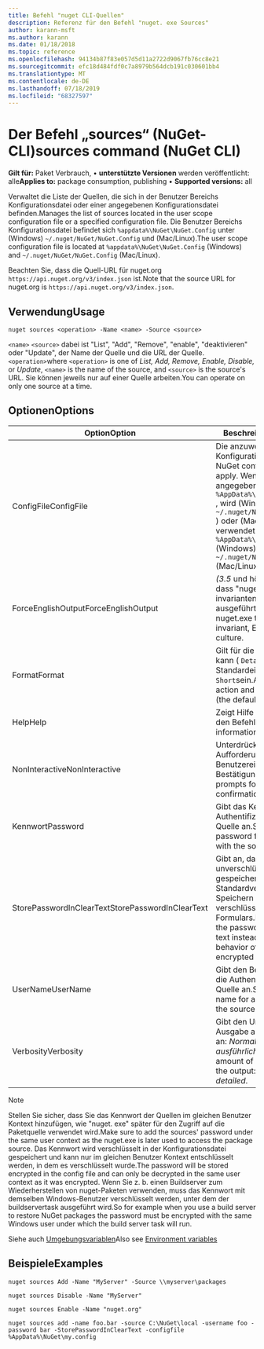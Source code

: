 ```yaml
---
title: Befehl "nuget CLI-Quellen"
description: Referenz für den Befehl "nuget. exe Sources"
author: karann-msft
ms.author: karann
ms.date: 01/18/2018
ms.topic: reference
ms.openlocfilehash: 94134b87f83e057d5d11a2722d9067fb76cc8e21
ms.sourcegitcommit: efc18d484fdf0c7a8979b564dcb191c030601bb4
ms.translationtype: MT
ms.contentlocale: de-DE
ms.lasthandoff: 07/18/2019
ms.locfileid: "68327597"
---
```

# <a name="sources-command-nuget-cli"></a><span data-ttu-id="74a18-103">Der Befehl „sources“ (NuGet-CLI)</span><span class="sxs-lookup"><span data-stu-id="74a18-103">sources command (NuGet CLI)</span></span>

<span data-ttu-id="74a18-104">**Gilt für:** Paket Verbrauch, &bullet; **unterstützte Versionen** werden veröffentlicht: alle</span><span class="sxs-lookup"><span data-stu-id="74a18-104">**Applies to:** package consumption, publishing &bullet; **Supported versions:** all</span></span>

<span data-ttu-id="74a18-105">Verwaltet die Liste der Quellen, die sich in der Benutzer Bereichs Konfigurationsdatei oder einer angegebenen Konfigurationsdatei befinden.</span><span class="sxs-lookup"><span data-stu-id="74a18-105">Manages the list of sources located in the user scope configuration file or a specified configuration file.</span></span> <span data-ttu-id="74a18-106">Die Benutzer Bereichs Konfigurationsdatei befindet sich `%appdata%\NuGet\NuGet.Config` unter (Windows) `~/.nuget/NuGet/NuGet.Config` und (Mac/Linux).</span><span class="sxs-lookup"><span data-stu-id="74a18-106">The user scope configuration file is located at `%appdata%\NuGet\NuGet.Config` (Windows) and `~/.nuget/NuGet/NuGet.Config` (Mac/Linux).</span></span>

<span data-ttu-id="74a18-107">Beachten Sie, dass die Quell-URL für nuget.org `https://api.nuget.org/v3/index.json` ist.</span><span class="sxs-lookup"><span data-stu-id="74a18-107">Note that the source URL for nuget.org is `https://api.nuget.org/v3/index.json`.</span></span>

## <a name="usage"></a><span data-ttu-id="74a18-108">Verwendung</span><span class="sxs-lookup"><span data-stu-id="74a18-108">Usage</span></span>

```cli
nuget sources <operation> -Name <name> -Source <source>
```

<span data-ttu-id="74a18-109">`<name>` `<source>` dabei ist "List", "Add", "Remove", "enable", "deaktivieren" oder "Update", der Name der Quelle und die URL der Quelle. `<operation>`</span><span class="sxs-lookup"><span data-stu-id="74a18-109">where `<operation>` is one of *List, Add, Remove, Enable, Disable,* or *Update*, `<name>` is the name of the source, and `<source>` is the source's URL.</span></span> <span data-ttu-id="74a18-110">Sie können jeweils nur auf einer Quelle arbeiten.</span><span class="sxs-lookup"><span data-stu-id="74a18-110">You can operate on only one source at a time.</span></span>

## <a name="options"></a><span data-ttu-id="74a18-111">Optionen</span><span class="sxs-lookup"><span data-stu-id="74a18-111">Options</span></span>

| <span data-ttu-id="74a18-112">Option</span><span class="sxs-lookup"><span data-stu-id="74a18-112">Option</span></span> | <span data-ttu-id="74a18-113">Beschreibung</span><span class="sxs-lookup"><span data-stu-id="74a18-113">Description</span></span> |
| --- | --- |
| <span data-ttu-id="74a18-114">ConfigFile</span><span class="sxs-lookup"><span data-stu-id="74a18-114">ConfigFile</span></span> | <span data-ttu-id="74a18-115">Die anzuwendende nuget-Konfigurationsdatei.</span><span class="sxs-lookup"><span data-stu-id="74a18-115">The NuGet configuration file to apply.</span></span> <span data-ttu-id="74a18-116">Wenn nichts angegeben ist `%AppData%\NuGet\NuGet.Config` , wird (Windows `~/.nuget/NuGet/NuGet.Config` ) oder (Mac/Linux) verwendet.</span><span class="sxs-lookup"><span data-stu-id="74a18-116">If not specified, `%AppData%\NuGet\NuGet.Config` (Windows) or `~/.nuget/NuGet/NuGet.Config` (Mac/Linux) is used.</span></span>|
| <span data-ttu-id="74a18-117">ForceEnglishOutput</span><span class="sxs-lookup"><span data-stu-id="74a18-117">ForceEnglishOutput</span></span> | <span data-ttu-id="74a18-118">*(3.5* und höher) Erzwingt, dass "nuget. exe" mit einer invarianten, englischen Kultur ausgeführt wird.</span><span class="sxs-lookup"><span data-stu-id="74a18-118">*(3.5+)* Forces nuget.exe to run using an invariant, English-based culture.</span></span> |
| <span data-ttu-id="74a18-119">Format</span><span class="sxs-lookup"><span data-stu-id="74a18-119">Format</span></span> | <span data-ttu-id="74a18-120">Gilt für die `list` Aktion und kann ( `Detailed` die Standardeinstellung) oder `Short`sein.</span><span class="sxs-lookup"><span data-stu-id="74a18-120">Applies to the `list` action and can be `Detailed` (the default) or `Short`.</span></span> |
| <span data-ttu-id="74a18-121">Help</span><span class="sxs-lookup"><span data-stu-id="74a18-121">Help</span></span> | <span data-ttu-id="74a18-122">Zeigt Hilfe Informationen für den Befehl an.</span><span class="sxs-lookup"><span data-stu-id="74a18-122">Displays help information for the command.</span></span> |
| <span data-ttu-id="74a18-123">NonInteractive</span><span class="sxs-lookup"><span data-stu-id="74a18-123">NonInteractive</span></span> | <span data-ttu-id="74a18-124">Unterdrückt Eingabe Aufforderungen für Benutzereingaben oder Bestätigungen.</span><span class="sxs-lookup"><span data-stu-id="74a18-124">Suppresses prompts for user input or confirmations.</span></span> |
| <span data-ttu-id="74a18-125">Kennwort</span><span class="sxs-lookup"><span data-stu-id="74a18-125">Password</span></span> | <span data-ttu-id="74a18-126">Gibt das Kennwort für die Authentifizierung mit der Quelle an.</span><span class="sxs-lookup"><span data-stu-id="74a18-126">Specifies the password for authenticating with the source.</span></span> |
| <span data-ttu-id="74a18-127">StorePasswordInClearText</span><span class="sxs-lookup"><span data-stu-id="74a18-127">StorePasswordInClearText</span></span> | <span data-ttu-id="74a18-128">Gibt an, dass das Kennwort in unverschlüsseltem Text gespeichert wird, anstatt das Standardverhalten beim Speichern eines verschlüsselten Formulars.</span><span class="sxs-lookup"><span data-stu-id="74a18-128">Indicates to store the password in unencrypted text instead of the default behavior of storing an encrypted form.</span></span> |
| <span data-ttu-id="74a18-129">UserName</span><span class="sxs-lookup"><span data-stu-id="74a18-129">UserName</span></span> | <span data-ttu-id="74a18-130">Gibt den Benutzernamen für die Authentifizierung mit der Quelle an.</span><span class="sxs-lookup"><span data-stu-id="74a18-130">Specifies the user name for authenticating with the source.</span></span> |
| <span data-ttu-id="74a18-131">Verbosity</span><span class="sxs-lookup"><span data-stu-id="74a18-131">Verbosity</span></span> | <span data-ttu-id="74a18-132">Gibt den Umfang der in der Ausgabe angezeigten Details an: *Normal*, *quiet*, *ausführlich*.</span><span class="sxs-lookup"><span data-stu-id="74a18-132">Specifies the amount of detail displayed in the output: *normal*, *quiet*, *detailed*.</span></span> |

> [!Note]
> <span data-ttu-id="74a18-133">Stellen Sie sicher, dass Sie das Kennwort der Quellen im gleichen Benutzer Kontext hinzufügen, wie "nuget. exe" später für den Zugriff auf die Paketquelle verwendet wird.</span><span class="sxs-lookup"><span data-stu-id="74a18-133">Make sure to add the sources' password under the same user context as the nuget.exe is later used to access the package source.</span></span> <span data-ttu-id="74a18-134">Das Kennwort wird verschlüsselt in der Konfigurationsdatei gespeichert und kann nur im gleichen Benutzer Kontext entschlüsselt werden, in dem es verschlüsselt wurde.</span><span class="sxs-lookup"><span data-stu-id="74a18-134">The password will be stored encrypted in the config file and can only be decrypted in the same user context as it was encrypted.</span></span> <span data-ttu-id="74a18-135">Wenn Sie z. b. einen Buildserver zum Wiederherstellen von nuget-Paketen verwenden, muss das Kennwort mit demselben Windows-Benutzer verschlüsselt werden, unter dem der buildservertask ausgeführt wird.</span><span class="sxs-lookup"><span data-stu-id="74a18-135">So for example when you use a build server to restore NuGet packages the password must be encrypted with the same Windows user under which  the build server task will run.</span></span>

<span data-ttu-id="74a18-136">Siehe auch [Umgebungsvariablen](cli-ref-environment-variables.md)</span><span class="sxs-lookup"><span data-stu-id="74a18-136">Also see [Environment variables](cli-ref-environment-variables.md)</span></span>

## <a name="examples"></a><span data-ttu-id="74a18-137">Beispiele</span><span class="sxs-lookup"><span data-stu-id="74a18-137">Examples</span></span>

```cli
nuget sources Add -Name "MyServer" -Source \\myserver\packages

nuget sources Disable -Name "MyServer"

nuget sources Enable -Name "nuget.org"

nuget sources add -name foo.bar -source C:\NuGet\local -username foo -password bar -StorePasswordInClearText -configfile %AppData%\NuGet\my.config
```

